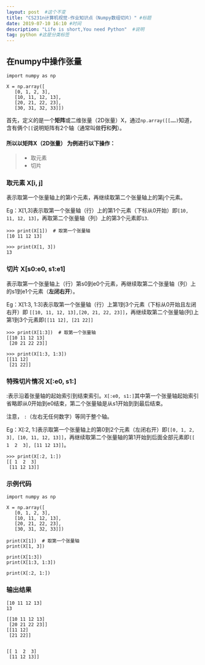 ```yaml
---
layout: post  #这个不变
title: "CS231n计算机视觉-作业知识点（Numpy数组切片）" #标题
date: 2019-07-10 16:10 #时间
description: "Life is short,You need Python"  #说明
tag: python #这是分类标签
---
```


## 在numpy中操作张量
```
import numpy as np

X = np.array([
   [0, 1, 2, 3],
   [10, 11, 12, 13],
   [20, 21, 22, 23],
   [30, 31, 32, 33]])
```
首先，定义的是一个**矩阵**或二维张量（2D张量）X，通过`np.array([[……)`知道，含有俩个`[[`说明矩阵有2个轴（通常叫做**行**和**列**）。
#### 所以**以矩阵X（2D张量）** 为例进行以下操作：
> * 取元素
> * 切片

### 取元素 X[i, j]
表示取第一个张量轴上的第i个元素，再继续取第二个张量轴上的第j个元素。

Eg：X[1,3]表示取第一个张量轴（行）上的第1个元素（下标从0开始）即`[10, 11, 12, 13]`，再取第二个张量轴（列）上的第3个元素即`13`.
```
>>> print(X[1])  # 取第一个张量轴
[10 11 12 13]

>>> print(X[1, 3])
13
```

### 切片 X[s0:e0, s1:e1]
表示取第一个张量轴上（行）第s0到e0个元素，再继续取第二个张量轴（列）上的s1到e1个元素（**左闭右开**）。

Eg：X[1:3, 1:3]表示取第一个张量轴（行）上第1到3个元素（下标从0开始且左闭右开）即
`[[10, 11, 12, 13],[20, 21, 22, 23]]`，再继续取第二个张量轴(列)上第1到3个元素即`[[11 12], [21 22]]`
```
>>> print(X[1:3])  # 取第一个张量轴
[[10 11 12 13]
 [20 21 22 23]]

>>> print(X[1:3, 1:3])
[[11 12]
 [21 22]]
```

### 特殊切片情况 X[:e0, s1:]
:表示沿着张量轴的起始索引到结束索引。`X[:e0, s1:]`其中第一个张量轴起始索引省略即从0开始到e0结束，第二个张量轴是从s1开始到到最后结束。

注意， `:`（左右无任何数字）等同于整个轴。

Eg：X[:2, 1:]表示取第一个张量轴上的第0到2个元素（左闭右开）即`[[0, 1, 2, 3], [10, 11, 12, 13]]`，再继续取第二个张量轴的第1开始到后面全部元素即`[[ 1  2  3], [11 12 13]]`。
```
>>> print(X[:2, 1:])
[[ 1  2  3]
 [11 12 13]]
```

### 示例代码
```
import numpy as np

X = np.array([
   [0, 1, 2, 3],
   [10, 11, 12, 13],
   [20, 21, 22, 23],
   [30, 31, 32, 33]])

print(X[1])  # 取第一个张量轴
print(X[1, 3])

print(X[1:3])
print(X[1:3, 1:3])

print(X[:2, 1:])
```
### 输出结果
```
[10 11 12 13]
13

[[10 11 12 13]
 [20 21 22 23]]
[[11 12]
 [21 22]]


[[ 1  2  3]
 [11 12 13]]
```
